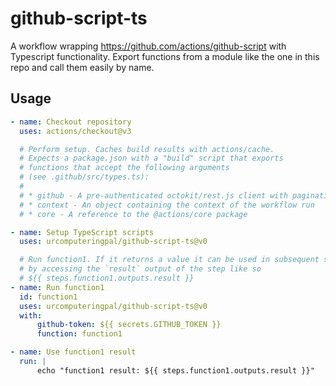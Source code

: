 # github-script-ts

A workflow wrapping https://github.com/actions/github-script with Typescript functionality. Export functions from a module like the one in this repo and call them easily by name.

## Usage

```yaml
- name: Checkout repository
  uses: actions/checkout@v3

  # Perform setup. Caches build results with actions/cache.
  # Expects a package.json with a "build" script that exports
  # functions that accept the following arguments
  # (see .github/src/types.ts):
  #
  # * github - A pre-authenticated octokit/rest.js client with pagination plugins
  # * context - An object containing the context of the workflow run
  # * core - A reference to the @actions/core package

- name: Setup TypeScript scripts
  uses: urcomputeringpal/github-script-ts@v0

  # Run function1. If it returns a value it can be used in subsequent steps
  # by accessing the `result` output of the step like so
  # ${{ steps.function1.outputs.result }}
- name: Run function1
  id: function1
  uses: urcomputeringpal/github-script-ts@v0
  with:
      github-token: ${{ secrets.GITHUB_TOKEN }}
      function: function1

- name: Use function1 result
  run: |
      echo "function1 result: ${{ steps.function1.outputs.result }}"
```
